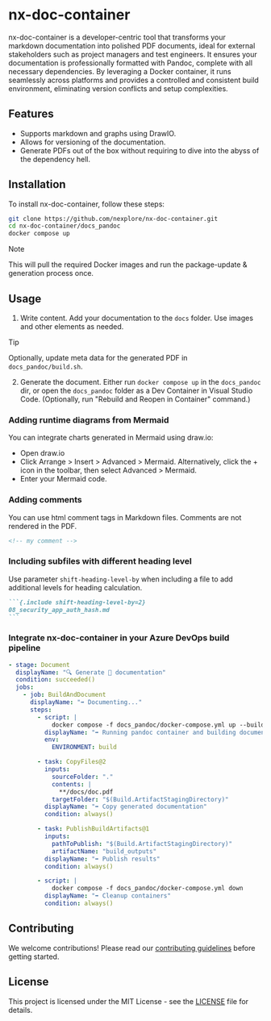 # nx-doc-container

nx-doc-container is a developer-centric tool that transforms your markdown documentation into polished PDF documents, ideal for external stakeholders such as project managers and test engineers.
It ensures your documentation is professionally formatted with Pandoc, complete with all necessary dependencies.
By leveraging a Docker container, it runs seamlessly across platforms and provides a controlled and consistent build environment, eliminating version conflicts and setup complexities.

## Features

- Supports markdown and graphs using DrawIO.
- Allows for versioning of the documentation.
- Generate PDFs out of the box without requiring to dive into the abyss of the dependency hell.

## Installation

To install nx-doc-container, follow these steps:

```bash
git clone https://github.com/nexplore/nx-doc-container.git
cd nx-doc-container/docs_pandoc
docker compose up
```

> [!NOTE]
> This will pull the required Docker images and run the package-update & generation process once.

## Usage

1. Write content. Add your documentation to the `docs` folder. Use images and other elements as needed.

> [!TIP]
> Optionally, update meta data for the generated PDF in `docs_pandoc/build.sh`.

2. Generate the document. Either run `docker compose up` in the `docs_pandoc` dir, or open the `docs_pandoc` folder as a Dev Container in Visual Studio Code. (Optionally, run "Rebuild and Reopen in Container" command.)

### Adding runtime diagrams from Mermaid

You can integrate charts generated in Mermaid using draw.io:

- Open draw.io
- Click Arrange > Insert > Advanced > Mermaid. Alternatively, click the + icon in the toolbar, then select Advanced > Mermaid.
- Enter your Mermaid code.

### Adding comments

You can use html comment tags in Markdown files. Comments are not rendered in the PDF.

```html
<!-- my comment -->
```

### Including subfiles with different heading level

Use parameter `shift-heading-level-by` when including a file to add additional levels for heading calculation.

````markdown
```{.include shift-heading-level-by=2}
08_security_app_auth_hash.md
```
````

### Integrate nx-doc-container in your Azure DevOps build pipeline

```yml
- stage: Document
  displayName: "🔍 Generate 🤖 documentation"
  condition: succeeded()
  jobs:
    - job: BuildAndDocument
      displayName: "➡️ Documenting..."
      steps:
        - script: |
            docker compose -f docs_pandoc/docker-compose.yml up --build docs-pandoc-generate-docs
          displayName: "➡️ Running pandoc container and building documentation"
          env:
            ENVIRONMENT: build

        - task: CopyFiles@2
          inputs:
            sourceFolder: "."
            contents: |
              **/docs/doc.pdf
            targetFolder: "$(Build.ArtifactStagingDirectory)"
          displayName: "➡️ Copy generated documentation"
          condition: always()

        - task: PublishBuildArtifacts@1
          inputs:
            pathToPublish: "$(Build.ArtifactStagingDirectory)"
            artifactName: "build_outputs"
          displayName: "➡️ Publish results"
          condition: always()

        - script: |
            docker compose -f docs_pandoc/docker-compose.yml down
          displayName: "➡️ Cleanup containers"
          condition: always()
```

## Contributing

We welcome contributions! Please read our [contributing guidelines](CONTRIBUTING.md) before getting started.

## License

This project is licensed under the MIT License - see the [LICENSE](LICENSE) file for details.

